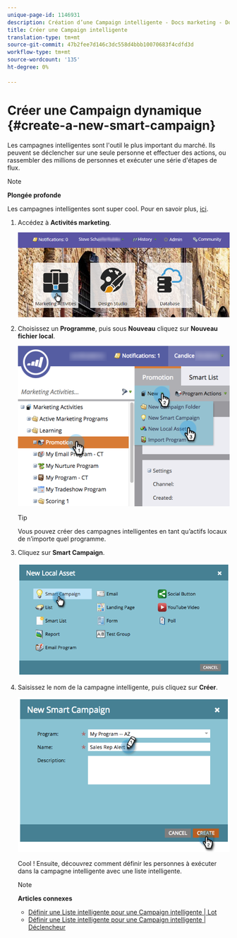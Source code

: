 ```yaml
---
unique-page-id: 1146931
description: Création d’une Campaign intelligente - Docs marketing - Documentation du produit
title: Créer une Campaign intelligente
translation-type: tm+mt
source-git-commit: 47b2fee7d146c3dc558d4bbb10070683f4cdfd3d
workflow-type: tm+mt
source-wordcount: '135'
ht-degree: 0%

---
```



# Créer une Campaign dynamique {#create-a-new-smart-campaign}

Les campagnes intelligentes sont l&#39;outil le plus important du marché. Ils peuvent se déclencher sur une seule personne et effectuer des actions, ou rassembler des millions de personnes et exécuter une série d&#39;étapes de flux.

>[!NOTE]
>
>**Plongée profonde**
>
>Les campagnes intelligentes sont super cool. Pour en savoir plus, [ici](../../../../product-docs/core-marketo-concepts/smart-campaigns/understanding-smart-campaigns.md).

1. Accédez à **Activités marketing**.

   ![](assets/login-marketing-activities.png)

1. Choisissez un **Programme**, puis sous **Nouveau** cliquez sur **Nouveau fichier local**.

   ![](assets/program-localassethands.png)

   >[!TIP]
   >
   >Vous pouvez créer des campagnes intelligentes en tant qu’actifs locaux de n’importe quel programme.

1. Cliquez sur **Smart Campaign**.

   ![](assets/image2014-9-19-15-3a9-3a51.png)

1. Saisissez le nom de la campagne intelligente, puis cliquez sur **Créer**.

   ![](assets/image2014-9-19-15-3a10-3a41.png)

   Cool ! Ensuite, découvrez comment définir les personnes à exécuter dans la campagne intelligente avec une liste intelligente.

   >[!NOTE]
   >
   >**Articles connexes**
   >
   >    
   >    
   >    * [Définir une Liste intelligente pour une Campaign intelligente | Lot](define-smart-list-for-smart-campaign-batch.md)
   >    * [Définir une Liste intelligente pour une Campaign intelligente | Déclencheur](define-smart-list-for-smart-campaign-trigger.md)


